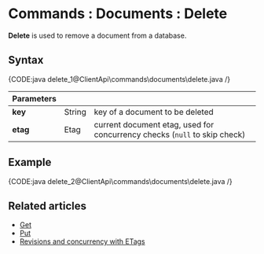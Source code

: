 # Commands : Documents : Delete

**Delete** is used to remove a document from a database.

## Syntax

{CODE:java delete_1@ClientApi\commands\documents\delete.java /}

| Parameters | | |
| ------------- | ------------- | ----- |
| **key** | String | key of a document to be deleted |
| **etag** | Etag | current document etag, used for concurrency checks (`null` to skip check) |

## Example

{CODE:java delete_2@ClientApi\commands\documents\delete.java /}

## Related articles

- [Get](../../../client-api/commands/documents/get)  
- [Put](../../../client-api/commands/documents/put)  
- [Revisions and concurrency with ETags](../../../client-api/concurrency/revisions-and-concurrency-with-etags)   